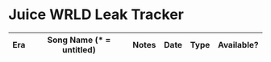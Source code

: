 # Juice WRLD Leak Tracker

| Era | Song Name (* = untitled) | Notes | Date | Type | Available? |
|-----|---------------|--------------|-----|-----|---------|
